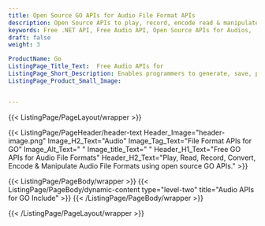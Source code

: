 ```yaml
---
title: Open Source GO APIs for Audio File Format APIs
description: Open Source APIs to play, record, encode read & manipulate Audio file formats using .NET
keywords: Free .NET API, Free Audio API, Open Source APIs for Audios, .NET Audio API, Create Free Audio, Convert Audio Free, Encode Audio Free, Convert MP3 Free, Free MP3 Converter, Free MP3 Encoder
draft: false
weight: 3

ProductName: Go
ListingPage_Title_Text:  Free Audio APIs for
ListingPage_Short_Description: Enables programmers to generate, save, play, record, convert & process Audio files inside their own Go apps.
ListingPage_Product_Small_Image: 


---
```


{{< ListingPage/PageLayout/wrapper >}}

{{< ListingPage/PageHeader/header-text
Header_Image="header-image.png"
Image_H2_Text="Audio"
Image_Tag_Text="File Format APIs for GO"
Image_Alt_Text=" "
Image_title_Text=" "
Header_H1_Text="Free GO APIs for Audio File Formats"
Header_H2_Text="Play, Read, Record, Convert, Encode & Manipulate Audio File Formats using open source GO APIs." >}}

{{< ListingPage/PageBody/wrapper >}}
{{< ListingPage/PageBody/dynamic-content type="level-two" title="Audio APIs for GO Include" >}}
{{< /ListingPage/PageBody/wrapper >}}

{{< /ListingPage/PageLayout/wrapper >}}